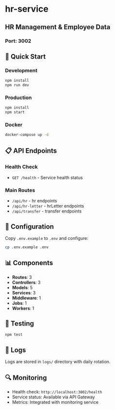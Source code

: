# hr-service

## HR Management & Employee Data

### Port: 3002

## 🚀 Quick Start

### Development
```bash
npm install
npm run dev
```

### Production
```bash
npm install
npm start
```

### Docker
```bash
docker-compose up -d
```

## 📋 API Endpoints

### Health Check
- `GET /health` - Service health status

### Main Routes
- `/api/hr` - hr endpoints
- `/api/hr-letter` - hrLetter endpoints
- `/api/transfer` - transfer endpoints

## 🔧 Configuration

Copy `.env.example` to `.env` and configure:

```bash
cp .env.example .env
```

## 📊 Components

- **Routes**: 3
- **Controllers**: 3
- **Models**: 5
- **Services**: 3
- **Middleware**: 1
- **Jobs**: 1
- **Workers**: 1

## 🧪 Testing

```bash
npm test
```

## 📝 Logs

Logs are stored in `logs/` directory with daily rotation.

## 🔍 Monitoring

- Health check: `http://localhost:3002/health`
- Service status: Available via API Gateway
- Metrics: Integrated with monitoring service